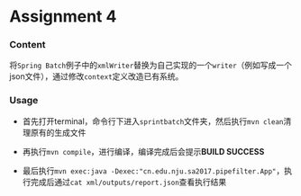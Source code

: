 # Assignment 4

### Content

将``Spring Batch``例子中的``xmlWriter``替换为自己实现的一个``writer``（例如写成一个json文件），通过修改``context``定义改造已有系统。

### Usage

- 首先打开terminal，命令行下进入``sprintbatch``文件夹，然后执行``mvn clean``清理原有的生成文件

- 再执行``mvn compile``，进行编译，编译完成后会提示**BUILD SUCCESS**

- 最后执行``mvn exec:java -Dexec:"cn.edu.nju.sa2017.pipefilter.App"``，执行完成后通过``cat xml/outputs/report.json``查看执行结果